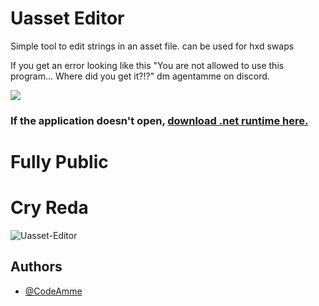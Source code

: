 # Uasset Editor
Simple tool to edit strings in an asset file. can be used for hxd swaps

If you get an error looking like this "You are not allowed to use this program... Where did you get it?!?" dm agentamme on discord.


<img src="https://media.discordapp.net/attachments/1142248311982669914/1212473153444519947/Scammer.png?ex=65f1f69e&is=65df819e&hm=3c083f01c347191ecadad3885a22a9a8fd7efae35f2e0ccc5673147fca5557c2&=&format=webp&quality=lossless&width=350&height=350" align="center">

### If the application doesn't open, [download .net runtime here.](https://dotnet.microsoft.com/en-us/download/dotnet/thank-you/sdk-7.0.313-windows-x64-binaries)

# Fully Public
# Cry Reda

<img src="https://cdn.discordapp.com/attachments/1142248311982669914/1209918398138683442/Unreal.png?ex=65e8ab51&is=65d63651&hm=a4b57706bd81e755a86e10cb9b7acd6c556ad370f8943fc42c1375038aa71aad&" align="center" alt="Uasset-Editor">

## Authors

- [@CodeAmme](https://github.com/CodeAmme)
